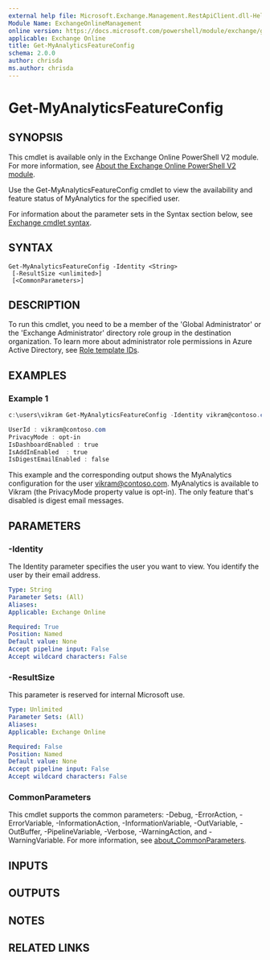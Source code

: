 ```yaml
---
external help file: Microsoft.Exchange.Management.RestApiClient.dll-Help.xml
Module Name: ExchangeOnlineManagement
online version: https://docs.microsoft.com/powershell/module/exchange/get-myanalyticsfeatureconfig
applicable: Exchange Online
title: Get-MyAnalyticsFeatureConfig
schema: 2.0.0
author: chrisda
ms.author: chrisda
---
```


# Get-MyAnalyticsFeatureConfig

## SYNOPSIS
This cmdlet is available only in the Exchange Online PowerShell V2 module. For more information, see [About the Exchange Online PowerShell V2 module](https://docs.microsoft.com/powershell/exchange/exchange-online-powershell-v2).

Use the Get-MyAnalyticsFeatureConfig cmdlet to view the availability and feature status of MyAnalytics for the specified user.

For information about the parameter sets in the Syntax section below, see [Exchange cmdlet syntax](https://docs.microsoft.com/powershell/exchange/exchange-cmdlet-syntax).

## SYNTAX

```
Get-MyAnalyticsFeatureConfig -Identity <String>
 [-ResultSize <unlimited>]
 [<CommonParameters>]
```

## DESCRIPTION
To run this cmdlet, you need to be a member of the 'Global Administrator' or the 'Exchange Administrator' directory role group in the destination organization. To learn more about administrator role permissions in Azure Active Directory, see [Role template IDs](https://docs.microsoft.com/en-us/azure/active-directory/roles/permissions-reference#role-template-ids). 

## EXAMPLES

### Example 1
```powershell
c:\users\vikram Get-MyAnalyticsFeatureConfig -Identity vikram@contoso.com

UserId : vikram@contoso.com
PrivacyMode : opt-in
IsDashboardEnabled : true
IsAddInEnabled  : true
IsDigestEmailEnabled : false
```

This example and the corresponding output shows the MyAnalytics configuration for the user vikram@contoso.com. MyAnalytics is available to Vikram (the PrivacyMode property value is opt-in). The only feature that's disabled is digest email messages.

## PARAMETERS

### -Identity
The Identity parameter specifies the user you want to view. You identify the user by their email address.

```yaml
Type: String
Parameter Sets: (All)
Aliases:
Applicable: Exchange Online

Required: True
Position: Named
Default value: None
Accept pipeline input: False
Accept wildcard characters: False
```

### -ResultSize
This parameter is reserved for internal Microsoft use.

```yaml
Type: Unlimited
Parameter Sets: (All)
Aliases:
Applicable: Exchange Online

Required: False
Position: Named
Default value: None
Accept pipeline input: False
Accept wildcard characters: False
```

### CommonParameters
This cmdlet supports the common parameters: -Debug, -ErrorAction, -ErrorVariable, -InformationAction, -InformationVariable, -OutVariable, -OutBuffer, -PipelineVariable, -Verbose, -WarningAction, and -WarningVariable. For more information, see [about_CommonParameters](https://go.microsoft.com/fwlink/p/?LinkID=113216).

## INPUTS

###  

## OUTPUTS

###  

## NOTES

## RELATED LINKS
